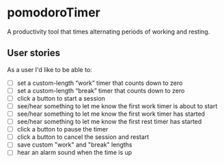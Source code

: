 # pomodoroTimer

A productivity tool that times alternating periods of working and resting.


## User stories 

As a user I'd like to be able to: 

- [ ] set a custom-length “work” timer that counts down to zero
- [ ] set a custom-length “break” timer that counts down to zero
- [ ] click a button to start a session
- [ ] see/hear something to let me know the first work timer is about to start
- [ ] see/hear something to let me know the first work timer has started
- [ ] see/hear something to let me know the first rest timer has started
- [ ] click a button to pause the timer
- [ ] click a button to cancel the session and restart
- [ ] save custom "work" and "break" lengths 
- [ ] hear an alarm sound when the time is up
